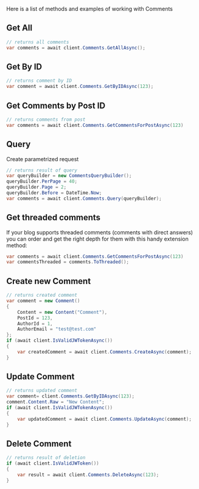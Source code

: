 Here is a list of methods and examples of working with Comments

## Get All

```C#
// returns all comments
var comments = await client.Comments.GetAllAsync();
```

## Get By ID

```C#
// returns comment by ID
var comment = await client.Comments.GetByIDAsync(123);
```

## Get Comments by Post ID

```C#
// returns comments from post
var comments = await client.Comments.GetCommentsForPostAsync(123)
```

## Query
Create parametrized request
```C#
// returns result of query
var queryBuilder = new CommentsQueryBuilder();
queryBuilder.PerPage = 40;
queryBuilder.Page = 2;
queryBuilder.Before = DateTime.Now;
var comments = await client.Comments.Query(queryBuilder);
```

## Get threaded comments
If your blog supports threaded comments (comments with direct answers) you can order and get the right depth for them with this handy extension method:

```c#
var comments = await client.Comments.GetCommentsForPostAsync(123)
var commentsThreaded = comments.ToThreaded();
```

## Create new Comment

```C#
// returns created comment
var comment = new Comment()
{
    Content = new Content("Comment"),
    PostId = 123,
    AuthorId = 1,
    AuthorEmail = "test@test.com"
};
if (await client.IsValidJWTokenAsync())
{
    var createdComment = await client.Comments.CreateAsync(comment);
}
```

## Update Comment

```C#
// returns updated comment
var comment= client.Comments.GetByIDAsync(123);
comment.Content.Raw = "New Content";
if (await client.IsValidJWTokenAsync())
{
    var updatedComment = await client.Comments.UpdateAsync(comment);
}
```

## Delete Comment

```C#
// returns result of deletion
if (await client.IsValidJWToken())
{
    var result = await client.Comments.DeleteAsync(123);
}
```